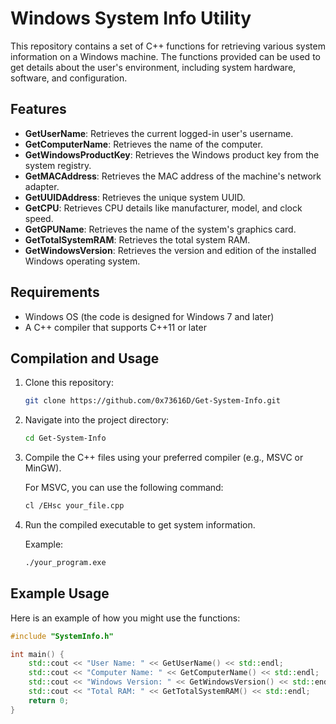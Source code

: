 # Windows System Info Utility

This repository contains a set of C++ functions for retrieving various system information on a Windows machine. The functions provided can be used to get details about the user's environment, including system hardware, software, and configuration.

## Features

- **GetUserName**: Retrieves the current logged-in user's username.
- **GetComputerName**: Retrieves the name of the computer.
- **GetWindowsProductKey**: Retrieves the Windows product key from the system registry.
- **GetMACAddress**: Retrieves the MAC address of the machine's network adapter.
- **GetUUIDAddress**: Retrieves the unique system UUID.
- **GetCPU**: Retrieves CPU details like manufacturer, model, and clock speed.
- **GetGPUName**: Retrieves the name of the system's graphics card.
- **GetTotalSystemRAM**: Retrieves the total system RAM.
- **GetWindowsVersion**: Retrieves the version and edition of the installed Windows operating system.

## Requirements

- Windows OS (the code is designed for Windows 7 and later)
- A C++ compiler that supports C++11 or later

## Compilation and Usage

1. Clone this repository:
    ```bash
    git clone https://github.com/0x73616D/Get-System-Info.git
    ```

2. Navigate into the project directory:
    ```bash
    cd Get-System-Info
    ```

3. Compile the C++ files using your preferred compiler (e.g., MSVC or MinGW).

    For MSVC, you can use the following command:
    ```bash
    cl /EHsc your_file.cpp
    ```

4. Run the compiled executable to get system information.

    Example:
    ```bash
    ./your_program.exe
    ```

## Example Usage

Here is an example of how you might use the functions:

```cpp
#include "SystemInfo.h"

int main() {
    std::cout << "User Name: " << GetUserName() << std::endl;
    std::cout << "Computer Name: " << GetComputerName() << std::endl;
    std::cout << "Windows Version: " << GetWindowsVersion() << std::endl;
    std::cout << "Total RAM: " << GetTotalSystemRAM() << std::endl;
    return 0;
}
